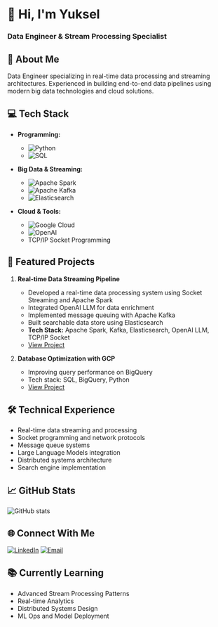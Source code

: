 # 👋 Hi, I'm Yuksel
### Data Engineer & Stream Processing Specialist

## 🚀 About Me
Data Engineer specializing in real-time data processing and streaming architectures. Experienced in building end-to-end data pipelines using modern big data technologies and cloud solutions.

## 💻 Tech Stack
- **Programming:** 
  - ![Python](https://img.shields.io/badge/Python-3776AB?style=flat&logo=python&logoColor=white)
  - ![SQL](https://img.shields.io/badge/SQL-4479A1?style=flat&logo=postgresql&logoColor=white)

- **Big Data & Streaming:**
  - ![Apache Spark](https://img.shields.io/badge/Apache_Spark-E25A1C?style=flat&logo=apache-spark&logoColor=white)
  - ![Apache Kafka](https://img.shields.io/badge/Apache_Kafka-231F20?style=flat&logo=apache-kafka&logoColor=white)
  - ![Elasticsearch](https://img.shields.io/badge/Elasticsearch-005571?style=flat&logo=elasticsearch&logoColor=white)

- **Cloud & Tools:**
  - ![Google Cloud](https://img.shields.io/badge/Google_Cloud-4285F4?style=flat&logo=google-cloud&logoColor=white)
  - ![OpenAI](https://img.shields.io/badge/OpenAI-412991?style=flat&logo=openai&logoColor=white)
  - TCP/IP Socket Programming

## 🌟 Featured Projects
1. **Real-time Data Streaming Pipeline**
   - Developed a real-time data processing system using Socket Streaming and Apache Spark
   - Integrated OpenAI LLM for data enrichment
   - Implemented message queuing with Apache Kafka
   - Built searchable data store using Elasticsearch
   - **Tech Stack:** Apache Spark, Kafka, Elasticsearch, OpenAI LLM, TCP/IP Socket
   - [View Project]()

2. **Database Optimization with GCP**
   - Improving query performance on BigQuery
   - Tech stack: SQL, BigQuery, Python
   - [View Project]()

## 🛠 Technical Experience
- Real-time data streaming and processing
- Socket programming and network protocols
- Message queue systems
- Large Language Models integration
- Distributed systems architecture
- Search engine implementation

## 📈 GitHub Stats
![GitHub stats](https://github-readme-stats.vercel.app/api?username=yuekseltoprak888&show_icons=true&theme=radical)

## 🌐 Connect With Me
[![LinkedIn](https://img.shields.io/badge/LinkedIn-0077B5?style=flat&logo=linkedin&logoColor=white)](your-linkedin-url)
[![Email](https://img.shields.io/badge/Email-D14836?style=flat&logo=gmail&logoColor=white)](mailto:your.email@example.com)

## 📚 Currently Learning
- Advanced Stream Processing Patterns
- Real-time Analytics
- Distributed Systems Design
- ML Ops and Model Deployment
